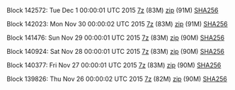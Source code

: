 Block 142572: Tue Dec  1 00:00:01 UTC 2015 [7z](https://transfer.sh/5LuHl/bootstrap.dat.20151201.7z) (83M) [zip](https://transfer.sh/I0mz7/bootstrap.dat.20151201.zip) (91M) [SHA256](https://transfer.sh/zEd3Y/sha256.txt)

Block 142023: Mon Nov 30 00:00:02 UTC 2015 [7z](https://transfer.sh/3o9jI/bootstrap.dat.20151130.7z) (83M) [zip](https://transfer.sh/GBUyk/bootstrap.dat.20151130.zip) (91M) [SHA256](https://transfer.sh/zazUM/sha256.txt)

Block 141476: Sun Nov 29 00:00:01 UTC 2015 [7z](https://transfer.sh/1uNv8/bootstrap.dat.20151129.7z) (83M) [zip](https://transfer.sh/s3mQ9/bootstrap.dat.20151129.zip) (90M) [SHA256](https://transfer.sh/9EzI4/sha256.txt)

Block 140924: Sat Nov 28 00:00:01 UTC 2015 [7z](https://transfer.sh/9wT6T/bootstrap.dat.20151128.7z) (83M) [zip](https://transfer.sh/bDlFr/bootstrap.dat.20151128.zip) (90M) [SHA256](https://transfer.sh/5eCo8/sha256.txt)

Block 140377: Fri Nov 27 00:00:01 UTC 2015 [7z](https://transfer.sh/53YN2/bootstrap.dat.20151127.7z) (83M) [zip](https://transfer.sh/96a7b/bootstrap.dat.20151127.zip) (90M) [SHA256](https://transfer.sh/1hyYCl/sha256.txt)

Block 139826: Thu Nov 26 00:00:02 UTC 2015 [7z](https://transfer.sh/1d9AZC/bootstrap.dat.20151126.7z) (82M) [zip](https://transfer.sh/14J01/bootstrap.dat.20151126.zip) (90M) [SHA256](https://transfer.sh/RRRop/sha256.txt)
